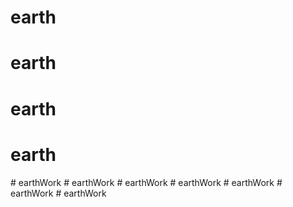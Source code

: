 # earth
# earth
# earth
# earth
#   e a r t h W o r k  
 #   e a r t h W o r k  
 #   e a r t h W o r k  
 #   e a r t h W o r k  
 #   e a r t h W o r k  
 #   e a r t h W o r k  
 # earthWork
